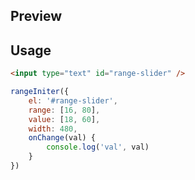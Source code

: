 ## Preview

## Usage

```html
<input type="text" id="range-slider" />
```

```js
rangeIniter({
    el: '#range-slider',
    range: [16, 80],
    value: [18, 60],
    width: 480,
    onChange(val) {
        console.log('val', val)
    }
})
```
